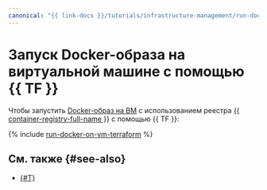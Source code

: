 ```yaml
---
canonical: "{{ link-docs }}/tutorials/infrastructure-management/run-docker-on-vm/terraform"
---
```


# Запуск Docker-образа на виртуальной машине с помощью {{ TF }}

Чтобы запустить [Docker-образ на ВМ](index.md) с использованием реестра [{{ container-registry-full-name }}](../../container-registry/) с помощью {{ TF }}:

{% include [run-docker-on-vm-terraform](../../../_tutorials/infrastructure/run-docker-on-vm-terraform.md) %}

## См. также {#see-also}

* [{#T}](console.md)